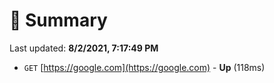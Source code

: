 # 📖 Summary
Last updated: **8/2/2021, 7:17:49 PM**

- `GET` [https://google.com](https://google.com) - **Up** (118ms)
